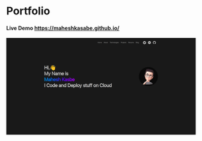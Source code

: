 # Portfolio
#### Live Demo https://maheshkasabe.github.io/

![alt tag](https://github.com/maheshkasabe/maheshkasabe.github.io/blob/master/preview.png?raw=true)
